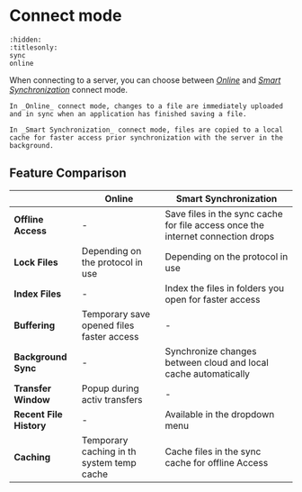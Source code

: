 Connect mode
===

```{toctree}
:hidden:
:titlesonly:
sync
online
```

When connecting to a server, you can choose between *[Online](online.md)* and *[Smart Synchronization](sync.md)* connect
mode.

```{admonition} Online
In _Online_ connect mode, changes to a file are immediately uploaded and in sync when an application has finished saving a file.
```

```{admonition} Smart Synchronization
In _Smart Synchronization_ connect mode, files are copied to a local cache for faster access prior synchronization with the server in the background.
```

## Feature Comparison

|                         | **Online**                                | **Smart Synchronization**                                                       |
|-------------------------|-------------------------------------------|---------------------------------------------------------------------------------|
| **Offline Access**      | -                                         | Save files in the sync cache for file access once the internet connection drops |
| **Lock Files**          | Depending on the protocol in use          | Depending on the protocol in use                                                |
| **Index Files**         | -                                         | Index the files in folders you open for faster access                           |
| **Buffering**           | Temporary save opened files faster access | -                                                                               |
| **Background Sync**     | -                                         | Synchronize changes between cloud and local cache automatically                 |
| **Transfer Window**     | Popup during activ transfers              | -                                                                               |
| **Recent File History** | -                                         | Available in the dropdown menu                                                  |
| **Caching**             | Temporary caching in th system temp cache | Cache files in the sync cache for offline Access                                |	